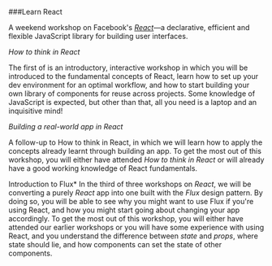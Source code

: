 ###Learn React

A weekend workshop on Facebook's [*React*](https://facebook.github.io/react/)—a declarative, efficient and flexible JavaScript library for building user interfaces.

*How to think in React*

The first of is an introductory, interactive workshop in which you will be introduced to the fundamental concepts of React, learn how to set up your dev environment for an optimal workflow, and how to start building your own library of components for reuse across projects. Some knowledge of JavaScript is expected, but other than that, all you need is a laptop and an inquisitive mind!  

*Building a real-world app in React*  

A follow-up to How to think in React, in which we will learn how to apply the concepts already learnt through building an app. To get the most out of this workshop, you will either have attended *How to think in React* or will already have a good working knowledge of React fundamentals.

Introduction to Flux*
In the third of three workshops on *React*,  we will be converting a purely *React* app into one built with the *Flux* design pattern. By doing so, you will be able to see why you might want to use Flux if you're using React, and how you might start going about changing your app accordingly.  To get the most out of this workshop, you will either have attended our earlier workshops or you will have some experience with using React, and you understand the difference between *state* and *props*, where state should lie, and how components can set the state of other components.

<!-- <a href="https://ti.to/founders-coders/begin-react-workshop-copy" target="_blank" class="no-dec"><button class="button-one tickets">Tickets</button></a>	 -->
